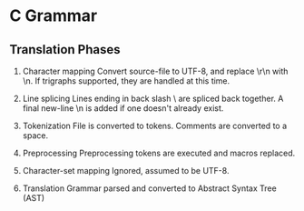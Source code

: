 # C Grammar

## Translation Phases

1. Character mapping
     Convert source-file to UTF-8, and replace \r\n with \n.
     If trigraphs supported, they are handled at this time.
     
2. Line splicing
     Lines ending in back slash \ are spliced back together.
     A final new-line  \n is added if one doesn't already exist.
     
3. Tokenization
    File is converted to tokens.
    Comments are converted to a space.
    
4. Preprocessing
    Preprocessing tokens are executed and macros replaced.

5. Character-set mapping
    Ignored, assumed to be UTF-8.

6. Translation
   Grammar parsed and converted to Abstract Syntax Tree (AST)


